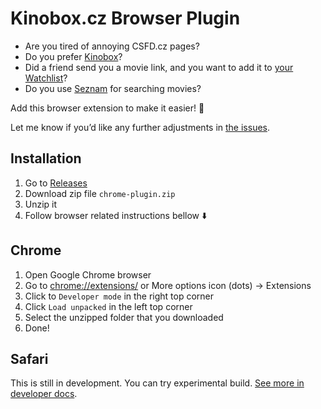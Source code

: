 # Kinobox.cz Browser Plugin

- Are you tired of annoying CSFD.cz pages? 
- Do you prefer [Kinobox](https://www.kinobox.cz)?
- Did a friend send you a movie link, and you want to add it to [your Watchlist](https://www.kinobox.cz/muj-kinobox/watchlist)? 
- Do you use [Seznam](https://www.seznam.cz) for searching movies?

Add this browser extension to make it easier! 🙌

Let me know if you’d like any further adjustments in [the issues](https://github.com/landsman/kinobox-browser-plugin/issues).

## Installation

1. Go to [Releases](https://github.com/landsman/kinobox-browser-plugin/releases)
2. Download zip file `chrome-plugin.zip`
3. Unzip it
4. Follow browser related instructions bellow ⬇️

## Chrome

1. Open Google Chrome browser
2. Go to [chrome://extensions/](chrome://extensions/) or More options icon (dots) -> Extensions
3. Click to `Developer mode` in the right top corner
4. Click `Load unpacked` in the left top corner
5. Select the unzipped folder that you downloaded
6. Done!

## Safari

This is still in development. You can try experimental build. [See more in developer docs](.docs/safari/README.md).
